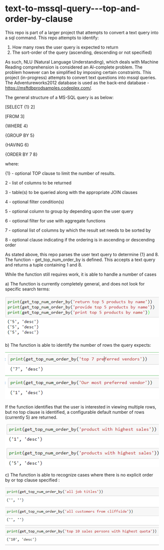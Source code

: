# text-to-mssql-query---top-and-order-by-clause
This repo is part of a larger project that attempts to convert a text query into a sql command. This repo attempts to identify:
1) How many rows the user query is expected to return
2) The sort-order of the query (ascending, descending or not specified)

As such, NLU (Natural Language Understanding), which deals with Machine Reading comprehension is considered an AI-complete problem. The problem however can be simplified by imposing certain constraints. This project (in-progress) attempts to convert text questions into mssql queries. The Adventureworks2012 database is used as the back-end database - https://msftdbprodsamples.codeplex.com/.

The general structure of a MS-SQL query is as below:

[SELECT {1} 2]

[FROM 3]

{WHERE 4}

{GROUP BY 5}

{HAVING 6}

{ORDER BY 7 8} 


where:

{1} - optional TOP clause to limit the number of results.

2   - list of columns to be returned

3   - table(s) to be queried along with the appropriate JOIN clauses

4   - optional filter condition(s)

5   - optional column to group by depending upon the user query

6   - optional filter for use with aggregate functions

7   - optional list of columns by which the result set needs to be sorted by

8   - optional clause indicating if the ordering is in ascending or descending order

As stated above, this repo parses the user text query to determine {1} and 8.
The function - get_top_num_order_by is defined. This accepts a text query and returns a tuple containing 1 and 8.



While the function still requires work, it is able to handle a number of cases

a) The function is currently completely general, and does not look for specific search terms:

![flexible](images/flexible.PNG)

b) The function is able to identify the number of rows the query expects:

![flexible](images/num_row.PNG)

If the function identifies that the user is interested in viewing multiple rows, but no top clause is identified, a configurable default  number of rows (currently 5) are returned.

![default](images/def_rows.PNG)

c) The function is able to recognize cases where there is no explicit order by or top clause specified :

![default](images/no_clause.PNG)




